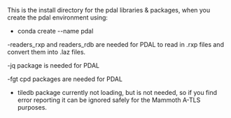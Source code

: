 This is the install directory for the pdal libraries & packages, when you create
the pdal environment using:
  - conda create --name pdal

-readers_rxp and readers_rdb are needed for PDAL to read in .rxp files and convert
them into .laz files.

-jq package is needed for PDAL

-fgt cpd packages are needed for PDAL

- tiledb package currently not loading, but is not needed, so if you find error
reporting it can be ignored safely for the Mammoth A-TLS purposes.
